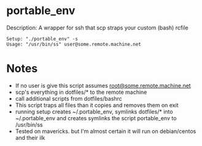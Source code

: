 portable_env
============

Description: A wrapper for ssh that scp straps your custom (bash) rcfile

```
Setup: "./portable_env" -s
Usage: "/usr/bin/ss" user@some.remote.machine.net
```

Notes
=====
* If no user is give this script assumes root@some.remote.machine.net
* scp's everything in dotfiles/* to the remote machine
* call additional scripts from dotfiles/bashrc
* This script traps all files than it copies and removes them on exit
* running setup creates ~/.portable_env, symlinks dotfiles/* into ~/.portable_env and creates symlinks the script portable_env to /usr/bin/ss
* Tested on mavericks. but I'm almost certain it will run on debian/centos and their ilk


